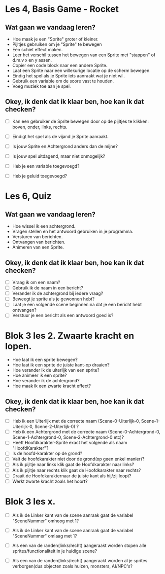 # Les 4, Basis Game - Rocket

## Wat gaan we vandaag leren? 

- Hoe maak je een "Sprite" groter of kleiner.
- Pijltjes gebruiken om je "Sprite" te bewegen
- Een schiet effect maken.
- Leer het verschil tussen het bewegen van een Sprite met "stappen" of d.m.v x en y assen.
- Copier een code block naar een andere Sprite.
- Laat een Sprite naar een willekurige locatie op de scherm bewegen.
- Eindig het spel als je Sprite iets aanraakt wat je niet wil.
- Gebruik een variable om de score vast te houden.
- Voeg muziek toe aan je spel.

## Okey, ik denk dat ik klaar ben, hoe kan ik dat checken?

- [ ] Kan een gebruiker de Sprite bewegen door op de pijltjes te klikken: boven,  onder, links, rechts.
- [ ] Eindigt het spel als de vijand je Sprite aanraakt.
- [ ] Is jouw Sprite en Achtergrond anders dan de mijne?
- [ ] Is jouw spel uitdagend, maar niet onmogelijk?
- [ ] Heb je een variable toegevoegd?
- [ ] Heb je geluid toegevoegd?


# Les 6, Quiz

## Wat gaan we vandaag leren? 

- Hoe wissel ik een achtergrond.
- Vragen stellen en het antwoord gebruiken in je programma.
- Versturen van berichten.
- Ontvangen van berichten.
- Animeren van een Sprite.

## Okey, ik denk dat ik klaar ben, hoe kan ik dat checken?

- [ ] Vraag ik om een naam?
- [ ] Gebruik ik de naam in een bericht?
- [ ] Verander ik de achtergrond bij iedere vraag?
- [ ] Beweegt je sprite als je gewonnen hebt?
- [ ] Laat je een volgende scene beginnen na dat je een bericht hebt ontvangen?
- [ ] Verstuur je een bericht als een antwoord goed is?

# Blok 3 les 2. Zwaarte kracht en lopen.

- Hoe laat ik een sprite bewegen?
- Hoe laat ik een sprite de juiste kant-op draaien?
- Hoe verander ik de uiterlijk van een sprite?
- Hoe animeer ik een sprite?
- Hoe verander ik de achtergrond?
- Hoe maak ik een zwarte kracht effect?

## Okey, ik denk dat ik klaar ben, hoe kan ik dat checken?

- [ ] Heb ik een Uiterlijk met de correcte naam (Scene-0-Uiterlijk-0, Scene-1-Uiterlijk-0, Scene-2-Uiterlijk-0) ?
- [ ] Heb ik een Achtergrond met de correcte naam (Scene-0-Achtergrond-0, Scene-1-Achtergrond-0, Scene-2-Achtergrond-0 etc)?
- [ ] Heeft Hoofdkarakter-Sprite exact het volgende als naam "HoofdKarakter"?
- [ ] Is de hoofd-karakter op de grond?
- [ ] Valt de hoofdkarakter niet door de grond(op geen enkel manier)?
- [ ] Als ik pijltje naar links klik gaat de Hoofdkarakter naar links?
- [ ] Als ik pijltje naar rechts klik gaat de Hoofdkarakter naar rechts?
- [ ] Draait de Hoofdkarakternaar de juiste kant als hij/zij loopt?
- [ ] Werkt zwarte kracht zoals het hoort?

# Blok 3 les x. 

- [ ] Als ik de Linker kant van de scene aanraak gaat de variabel "SceneNummer" omhoog met 1?
- [ ] Als ik de Linker kant van de scene aanraak gaat de variabel "SceneNummer" omlaag met 1?
- [ ] Als een van de randen(links/recht) aangeraakt worden stopen alle sprites/functionaliteit in je huidige scene?
- [ ] Als een van de randen(links/recht) aangeraakt worden al je sprites verborgen(dus objecten zoals huizen, monsters, AI/NPC's?


